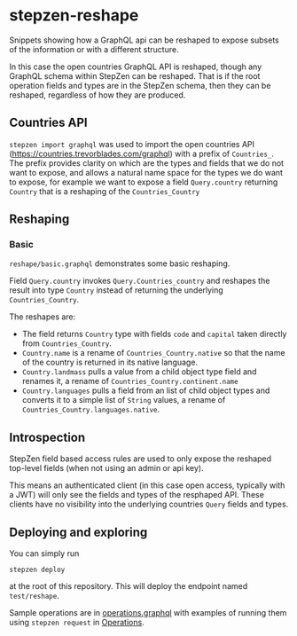 # stepzen-reshape

Snippets showing how a GraphQL api can be reshaped to expose subsets of the information or with a different structure.

In this case the open countries GraphQL API is reshaped, though any GraphQL schema within StepZen can be reshaped.
That is if the root operation fields and types are in the StepZen schema, then they can be reshaped, regardless
of how they are produced.

## Countries API

`stepzen import graphql` was used to import the open countries API (https://countries.trevorblades.com/graphql)
with a prefix of `Countries_`. The prefix provides clarity on which are the types and fields that we do not
want to expose, and allows a natural name space for the types we do want to expose, for example we want to
expose a field `Query.country` returning `Country` that is a reshaping of the `Countries_Country`

## Reshaping

### Basic

`reshape/basic.graphql` demonstrates some basic reshaping.

Field `Query.country` invokes `Query.Countries_country` and reshapes the result into type `Country` instead of
returning the underlying `Countries_Country`.

The reshapes are:

 - The field returns `Country` type with fields `code` and `capital` taken directly from `Countries_Country`.
 - `Country.name` is a rename of `Countries_Country.native` so that the name of the country is returned in its native language.
 - `Country.landmass` pulls a value from a child object type field and renames it, a rename of `Countries_Country.continent.name`
 - `Country.languages` pulls a field from an list of child object types and converts it to a simple list of `String` values,
    a rename of `Countries_Country.languages.native`.

## Introspection

StepZen field based access rules are used to only expose the reshaped top-level fields (when not using an admin or api key).

This means an authenticated client (in this case open access, typically with a JWT) will only see the fields and types
of the resphaped API. These clients have no visibility into the underlying countries `Query` fields and types.

## Deploying and exploring

You can simply run
```
stepzen deploy

```
at the root of this repository. This will deploy the endpoint named `test/reshape`.

Sample operations are in [operations.graphql](operations.graphql) with examples
of running them using `stepzen request` in [Operations](Operations.md).

